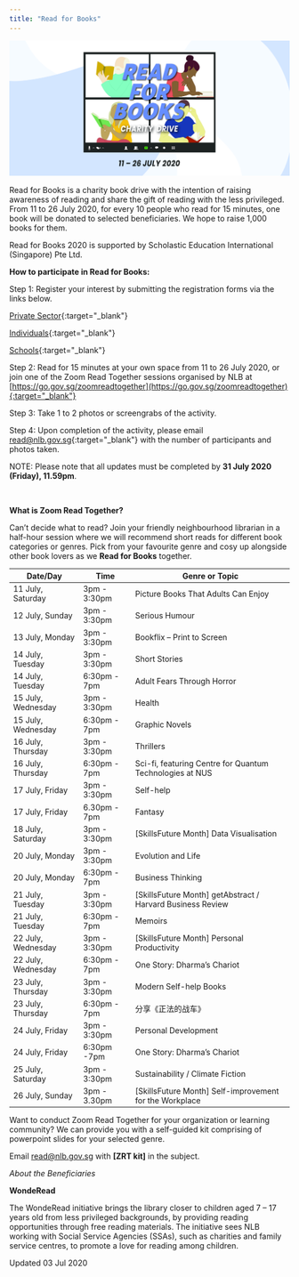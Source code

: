 ```yaml
---
title: "Read for Books"
---
```


![banner read@work](\images\RFBbanner.jpg)

Read for Books is a charity book drive with the intention of raising awareness of reading and share the gift of reading with the less privileged. From 11 to 26 July 2020, for every 10 people who read for 15 minutes, one book will be donated to selected beneficiaries. We hope to raise 1,000 books for them.

Read for Books 2020 is supported by Scholastic Education International (Singapore) Pte Ltd.

 

**How to participate in Read for Books:**

Step 1: Register your interest by submitting the registration forms via the links below.

[Private Sector](https://form.gov.sg/5ed84b401a963a0011c4899a){:target="_blank"}

[Individuals](https://form.gov.sg/5ed849c1ca8d4400113a93ba){:target="_blank"}

[Schools](https://form.gov.sg/5ed84bb6437e0a0011b36d4c){:target="_blank"}



Step 2: Read for 15 minutes at your own space from 11 to 26 July 2020, or join one of the Zoom Read Together sessions organised by NLB at [https://go.gov.sg/zoomreadtogether](https://go.gov.sg/zoomreadtogether){:target="_blank"}



Step 3: Take 1 to 2 photos or screengrabs of the activity.

Step 4: Upon completion of the activity, please email [read@nlb.gov.sg](mailto:read@nlb.gov.sg){:target="_blank"} with the number of participants and photos taken.

NOTE: Please note that all updates must be completed by **31 July 2020 (Friday), 11.59pm**.

​      

**What is Zoom Read Together?** 

Can’t decide what to read? Join your friendly neighbourhood librarian in a half-hour session where we will recommend short reads for different book categories or genres. Pick from your favourite genre and cosy up alongside other book lovers as we **Read for Books** together. 

| **Date/Day**       | **Time**     | **Genre or Topic**                                         |
| ------------------ | ------------ | ---------------------------------------------------------- |
| 11 July, Saturday  | 3pm - 3:30pm | Picture Books That Adults Can Enjoy                        |
| 12 July, Sunday    | 3pm - 3:30pm | Serious Humour                                             |
| 13 July, Monday    | 3pm - 3:30pm | Bookflix – Print to Screen                                 |
| 14 July, Tuesday   | 3pm - 3:30pm | Short Stories                                              |
| 14 July, Tuesday   | 6:30pm - 7pm | Adult Fears Through Horror                                 |
| 15 July, Wednesday | 3pm - 3:30pm | Health                                                     |
| 15 July, Wednesday | 6:30pm - 7pm | Graphic Novels                                             |
| 16 July, Thursday  | 3pm - 3:30pm | Thrillers                                                  |
| 16 July, Thursday  | 6:30pm - 7pm | Sci-fi, featuring Centre for Quantum Technologies at NUS   |
| 17 July, Friday    | 3pm - 3:30pm | Self-help                                                  |
| 17 July, Friday    | 6.30pm - 7pm | Fantasy                                                    |
| 18 July, Saturday  | 3pm - 3:30pm | [SkillsFuture Month] Data Visualisation                    |
| 20 July, Monday    | 3pm - 3:30pm | Evolution and Life                                         |
| 20 July, Monday    | 6:30pm - 7pm | Business Thinking                                          |
| 21 July, Tuesday   | 3pm - 3:30pm | [SkillsFuture Month] getAbstract / Harvard Business Review |
| 21 July, Tuesday   | 6:30pm - 7pm | Memoirs                                                    |
| 22 July, Wednesday | 3pm - 3:30pm | [SkillsFuture Month] Personal Productivity                 |
| 22 July, Wednesday | 6:30pm - 7pm | One Story: Dharma’s Chariot                                |
| 23 July, Thursday  | 3pm - 3:30pm | Modern Self-help Books                                     |
| 23 July, Thursday  | 6:30pm - 7pm | 分享《正法的战车》                                         |
| 24 July, Friday    | 3pm - 3:30pm | Personal Development                                       |
| 24 July, Friday    | 6:30pm -7pm  | One Story: Dharma’s Chariot                                |
| 25 July, Saturday  | 3pm - 3:30pm | Sustainability / Climate Fiction                           |
| 26 July, Sunday    | 3pm - 3.30pm | [SkillsFuture Month] Self-improvement for the Workplace    |

 

Want to conduct Zoom Read Together for your organization or learning community? We can provide you with a self-guided kit comprising of powerpoint slides for your selected genre. 

Email [read@nlb.gov.sg](mailto:read@nlb.gov.sg) with **[ZRT kit]** in the subject.

 

*About the Beneficiaries*

**WondeRead**

The WondeRead initiative brings the library closer to children aged 7 – 17 years old from less privileged backgrounds, by providing reading opportunities through free reading materials. The initiative sees NLB working with Social Service Agencies (SSAs), such as charities and family service centres, to promote a love for reading among children.



Updated 03 Jul 2020